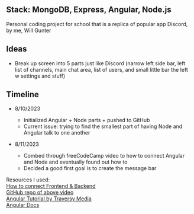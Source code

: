 ## Stack: MongoDB, Express, Angular, Node.js

Personal coding project for school that is a replica of popular app Discord, by me, Will Gunter

## Ideas

- Break up screen into 5 parts just like Discord (narrow left side bar, left list of channels, main chat area, list of users, and small little bar the left w settings and stuff)

## Timeline  



- 8/10/2023
    - Initialized Angular + Node parts + pushed to GitHub
    - Current issue: trying to find the smallest part of having Node and Angular talk to one another

- 8/11/2023
    - Combed through freeCodeCamp video to how to connect Angular and Node and eventually found out how to
    - Decided a good first goal is to create the message bar

Resources I used:  
[How to connect Frontend & Backend](https://www.youtube.com/watch?v=fhRdqbEXp9Y)  
[GitHub repo of above video](https://github.com/CodAffection/MEAN-Stack-CRUD-Operations)  
[Angular Tutorial by Traversy Media](https://www.youtube.com/watch?v=3dHNOWTI7H8&t=3s)  
[Angular Docs](https://angular.io/)